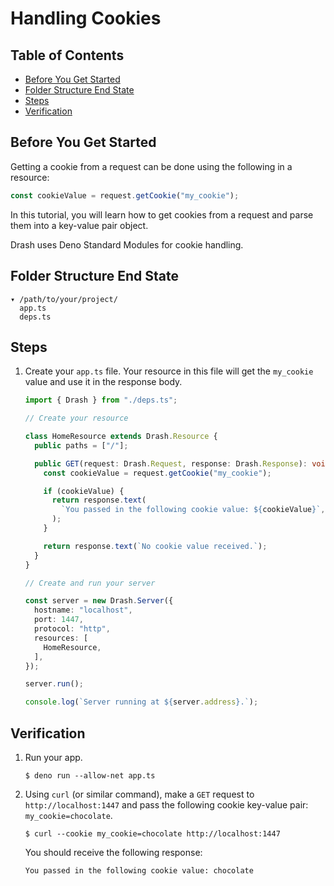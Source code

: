 # Handling Cookies

## Table of Contents

- [Before You Get Started](#before-you-get-started)
- [Folder Structure End State](#folder-structure-end-state)
- [Steps](#steps)
- [Verification](#verification)

## Before You Get Started

Getting a cookie from a request can be done using the following in a resource:

```typescript
const cookieValue = request.getCookie("my_cookie");
```

In this tutorial, you will learn how to get cookies from a request and parse
them into a key-value pair object.

Drash uses Deno Standard Modules for cookie handling.

## Folder Structure End State

```text
▾ /path/to/your/project/
  app.ts
  deps.ts
```

## Steps

1. Create your `app.ts` file. Your resource in this file will get the
   `my_cookie` value and use it in the response body.

   ```typescript
   import { Drash } from "./deps.ts";

   // Create your resource

   class HomeResource extends Drash.Resource {
     public paths = ["/"];

     public GET(request: Drash.Request, response: Drash.Response): void {
       const cookieValue = request.getCookie("my_cookie");

       if (cookieValue) {
         return response.text(
           `You passed in the following cookie value: ${cookieValue}`,
         );
       }

       return response.text(`No cookie value received.`);
     }
   }

   // Create and run your server

   const server = new Drash.Server({
     hostname: "localhost",
     port: 1447,
     protocol: "http",
     resources: [
       HomeResource,
     ],
   });

   server.run();

   console.log(`Server running at ${server.address}.`);
   ```

## Verification

1. Run your app.

   ```shell
   $ deno run --allow-net app.ts
   ```

2. Using `curl` (or similar command), make a `GET` request to
   `http://localhost:1447` and pass the following cookie key-value pair:
   `my_cookie=chocolate`.

   ```shell
   $ curl --cookie my_cookie=chocolate http://localhost:1447
   ```

   You should receive the following response:

   ```text
   You passed in the following cookie value: chocolate
   ```
